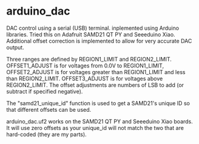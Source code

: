 # arduino_dac
DAC control using a serial (USB) terminal. inplemented using Arduino libraries. Tried this on Adafruit SAMD21 QT PY and Seeeduino Xiao.
Additional offset correction is implemented to allow for very accurate DAC output. 

Three ranges are defined by REGION1_LIMIT and REGION2_LIMIT.
OFFSET1_ADJUST is for voltages from 0.0V to REGION1_LIMIT, OFFSET2_ADJUST is for voltages greater than REGION1_LIMIT and less than REGION2_LIMIT. OFFSET3_ADJUST is for voltages above REGION2_LIMIT. The offset adjustments are numbers of LSB to add (or subtract if specified negative).

The "samd21_unique_id" function is used to get a SAMD21's unique ID so that different offsets can be used.

arduino_dac.uf2 works on the SAMD21 QT PY and Seeeduino Xiao boards. It will use zero offsets as your unique_id will not match the two that are hard-coded (they are my parts).
